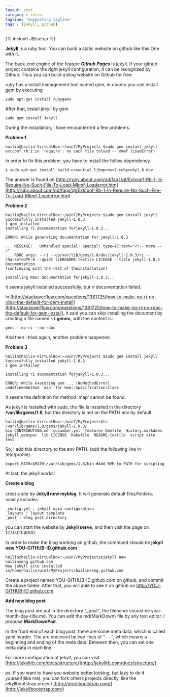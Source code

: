 ```yaml
---
layout: post
category : intro
tagline: "Supporting tagline"
tags : [jekyll, github]
---
```

{% include JB/setup %}

**Jekyll** is a ruby tool. You can build a static website on github like this One with it.


The back-end engine of the feature ***Github Pages*** is jekyll. If your github project contains the right jekyll configuration, it can be recognized by Github. Thus you can build a blog website on Github for free.
 

ruby has a install management tool named gem, in ubuntu you can install gem by executing

    sudo apt-get install rubygems


After that, install jekyll by gem

    sudo gem install Jekyll

 
During the installation, i have encounterred a few problems.

**Problem 1**

    hailin@hailin-VirtualBox:~/win7/MyProjects $sudo gem install jekyll
    extconf.rb:1:in `require': no such file toload -- mkmf (LoadError)



In order to fix this problem, you have to install the follow dependency.

    $ sudo apt-get install build-essential libopenssl-rubyruby1.8-dev

 
The answer is found on [http://ruby.about.com/od/faqs/qt/Extconf-Rb-1-In-Require-No-Such-File-To-Load-Mkmf-Loaderror.htm](http://ruby.about.com/od/faqs/qt/Extconf-Rb-1-In-Require-No-Such-File-To-Load-Mkmf-Loaderror.htm)

 
**Problem 2**

    hailin@hailin-VirtualBox:~/win7/MyProjects $sudo gem install jekyll
    Successfully installed jekyll-1.0.3
    1 gem installed
    Installing ri documentation forjekyll-1.0.3...

    ERROR: While generating documentation for jekyll-1.0.3

    ... MESSAGE:   Unhandled special: Special: type=17,text="<!-- more -->"
    ... RDOC args: --ri --op/var/lib/gems/1.8/doc/jekyll-1.0.3/ri --charset=UTF-8 --quiet libREADME.textile LICENSE --title jekyll-1.0.3 Documentation
    (continuing with the rest of theinstallation)

    Installing RDoc documentation forjekyll-1.0.3...

 
It seems jekyll installed successfully, but ri documentation failed.

In [http://stackoverflow.com/questions/1381725/how-to-make-no-ri-no-rdoc-the-default-for-gem-install](http://stackoverflow.com/questions/1381725/how-to-make-no-ri-no-rdoc-the-default-for-gem-install), it said you can skip installing the document by creating a file  named **~/.gemrc**, with the content is:

    gem: --no-ri --no-rdoc
 



And then i tried again, another problem happened.

**Problem 3**

    hailin@hailin-VirtualBox:~/win7/MyProjects $sudo gem install jekyll
    Successfully installed jekyll-1.0.3
    1 gem installed

    Installing ri documentation forjekyll-1.0.3...

    ERROR: While executing gem ... (NoMethodError)
    undefinedmethod `map' for Gem::Specification:Class

 
It seems the definition for method 'map' cannot be found.

As jekyll is installed with sudo, the file is installed in the directory **/var/lib/gems/1.8**, but this directory is not on the PATH env by default.

    hailin@hailin-VirtualBox:~/win7/MyProjects$ls /var/lib/gems/1.8/gems/jekyll-1.0.3/
    bin CONTRIBUTING.md  cucumber.yml  features Gemfile  History.markdown  jekyll.gemspec  lib LICENSE  Rakefile  README.textile  script site  test

So, i add this directory to the env PATH. (add the following line in /etc/profile).

    export PATH=$PATH:/var/lib/gems/1.8/bin #Add RVM to PATH for scripting

 
At last, the jekyll works! 

**Create a blog**

creat a site by **Jekyll new myblog**. It will generate default files/folders，mainly includes

    _config.yml : jekyll main configuration
    _layouts : layout template
    _post : blog post directory



you can start the website by **Jekyll serve**, and then visit the page on 127.0.0.1:4000.


In order to make the blog working on github, the command should be **jekyll new YOU-GITHUB-ID.github.com**

    hailin@hailin-VirtualBox:~/win7/MyProjects$jekyll new hailinzeng.github.com
    New jekyll site installed in/home/hailin/win7/MyProjects/hailinzeng.github.com


Create a project named YOU-GITHUB-ID.github.com on github, and commit the above folder. After that, you will able to see it on github on http://YOU-GITHUB-ID.github.com.


**Add new blog post**

The blog post are put in the directory "_post", the filename should be year-month-day-title.md. You can edit the md(MarkDown) file by any text editor. I propose **MarkDownPad**.


In the front end of each blog post, there are some meta data, which is called yaml header. The are enclosed by two lines of "---", which means a beginning and ending of the meta data. Between then, you can set one meta data in each line.


For more configuration of jekyll, you can visit [http://jekyllrb.com/docs/structure/](http://jekyllrb.com/docs/structure/)


ps: If you want to have you website better looking, but lazy to do it yourself(like me). you can fork others projects directly, like the jekyllbootstrap project [http://jekyllbootstrap.com/](http://jekyllbootstrap.com/)
